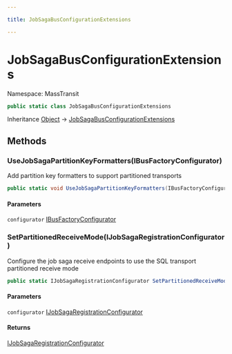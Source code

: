 ```yaml
---

title: JobSagaBusConfigurationExtensions

---
```


# JobSagaBusConfigurationExtensions

Namespace: MassTransit

```csharp
public static class JobSagaBusConfigurationExtensions
```

Inheritance [Object](https://learn.microsoft.com/en-us/dotnet/api/system.object) → [JobSagaBusConfigurationExtensions](../masstransit/jobsagabusconfigurationextensions)

## Methods

### **UseJobSagaPartitionKeyFormatters(IBusFactoryConfigurator)**

Add partition key formatters to support partitioned transports

```csharp
public static void UseJobSagaPartitionKeyFormatters(IBusFactoryConfigurator configurator)
```

#### Parameters

`configurator` [IBusFactoryConfigurator](../../masstransit-abstractions/masstransit/ibusfactoryconfigurator)<br/>

### **SetPartitionedReceiveMode(IJobSagaRegistrationConfigurator)**

Configure the job saga receive endpoints to use the SQL transport partitioned receive mode

```csharp
public static IJobSagaRegistrationConfigurator SetPartitionedReceiveMode(IJobSagaRegistrationConfigurator configurator)
```

#### Parameters

`configurator` [IJobSagaRegistrationConfigurator](../masstransit/ijobsagaregistrationconfigurator)<br/>

#### Returns

[IJobSagaRegistrationConfigurator](../masstransit/ijobsagaregistrationconfigurator)<br/>
